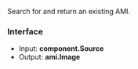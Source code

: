 <!-- This file was generated via `make gen/integrations-hcl` -->
Search for and return an existing AMI.

### Interface

- Input: **component.Source**
- Output: **ami.Image**

